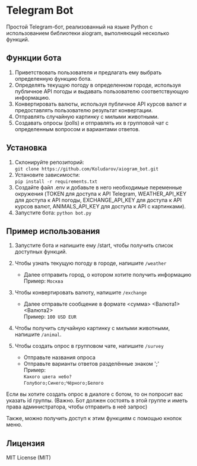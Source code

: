 # Telegram Bot

Простой Telegram-бот, реализованный на языке Python с использованием библиотеки aiogram, выполняющий несколько функций.

## Функции бота

1. Приветствовать пользователя и предлагать ему выбрать определенную функцию бота.
2. Определять текущую погоду в определенном городе, используя публичное API погоды и выдавать пользователю соответствующую информацию.
3. Конвертировать валюты, используя публичное API курсов валют и предоставлять пользователю результат конвертации.
4. Отправлять случайную картинку с милыми животными.
5. Создавать опросы (polls) и отправлять их в групповой чат с определенным вопросом и вариантами ответов.

## Установка

1. Склонируйте репозиторий:      
 `git clone https://github.com/Koludarov/aiogram_bot.git `<br>
2. Установите зависимости:
 <br>`pip install -r requirements.txt `
3. Создайте файл .env и добавьте в него необходимые переменные окружения (TOKEN для доступа к API Telegram, WEATHER_API_KEY для доступа к API погоды, EXCHANGE_API_KEY для доступа к API курсов валют, ANIMALS_API_KEY для доступа к API с картинками).
4. Запустите бота: `python bot.py`
## Пример использования
1. Запустите бота и напишите ему /start, чтобы получить список доступных функций.
2. Чтобы узнать текущую погоду в городе, напишите `/weather ` 
   * Далее отправить город, о котором хотите получить информацию
   <br>Пример: `Москва`
3. Чтобы конвертировать валюту, напишите `/exchange`
   * Далее отправьте сообщение в формате <сумма> <Валюта1> <Валюта2> 
   <br>Пример: `100 USD EUR`
4. Чтобы получить случайную картинку с милыми животными, напишите `/animal`.
5. Чтобы создать опрос в групповом чате, напишите `/survey`

   * Отправьте названия опроса
   * Отправьте варианты ответов разделённые знаком ';'
   <br>Пример: 
   <br>`Какого цвета небо?`
   <br>`Голубого;Синего;Чёрного;Белого`
    
Если вы хотите создать опрос в диалоге с ботом, то он попросит вас указать id группы. (Важно. Бот должен состоять в этой группе и иметь права администратора, чтобы отправить в неё запрос)


Также, можно получить доступ к этим функциям с помощью кнопок меню.
## Лицензия
MIT License (MIT)